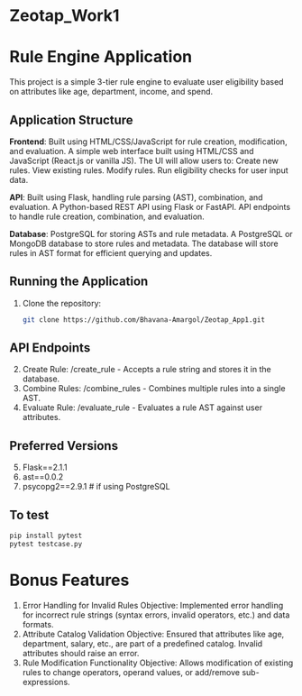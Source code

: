 # Zeotap_Work1

# Rule Engine Application

This project is a simple 3-tier rule engine to evaluate user eligibility based on attributes like age, department, income, and spend.

## Application Structure
**Frontend**: Built using HTML/CSS/JavaScript for rule creation, modification, and evaluation.
A simple web interface built using HTML/CSS and JavaScript (React.js or vanilla JS).
The UI will allow users to:
Create new rules.
View existing rules.
Modify rules.
Run eligibility checks for user input data.

**API**: Built using Flask, handling rule parsing (AST), combination, and evaluation.
A Python-based REST API using Flask or FastAPI.
API endpoints to handle rule creation, combination, and evaluation.

**Database**: PostgreSQL for storing ASTs and rule metadata.
A PostgreSQL or MongoDB database to store rules and metadata.
The database will store rules in AST format for efficient querying and updates.

## Running the Application

1. Clone the repository:
   ```bash
   git clone https://github.com/Bhavana-Amargol/Zeotap_App1.git

 ## API Endpoints
2. Create Rule: /create_rule - Accepts a rule string and stores it in the database.
3. Combine Rules: /combine_rules - Combines multiple rules into a single AST.
4. Evaluate Rule: /evaluate_rule - Evaluates a rule AST against user attributes.

## Preferred Versions
5. Flask==2.1.1
6. ast==0.0.2
7. psycopg2==2.9.1  # if using PostgreSQL

## To test
```bash
pip install pytest
pytest testcase.py
```

# Bonus Features
1. Error Handling for Invalid Rules
Objective: Implemented error handling for incorrect rule strings (syntax errors, invalid operators, etc.) and data formats.
2. Attribute Catalog Validation
Objective: Ensured that attributes like age, department, salary, etc., are part of a predefined catalog. Invalid attributes should raise an error.
3. Rule Modification Functionality
Objective: Allows modification of existing rules to change operators, operand values, or add/remove sub-expressions.

   

